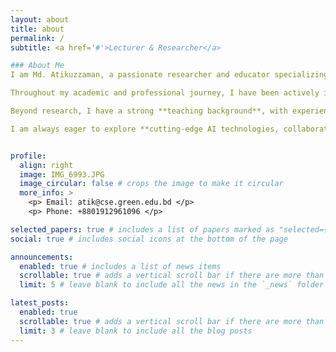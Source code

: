 ```yaml
---
layout: about
title: about
permalink: /
subtitle: <a href='#'>Lecturer & Researcher</a>

### About Me  
I am Md. Atikuzzaman, a passionate researcher and educator specializing in **Computer Vision, Machine Learning, Deep Learning, and Medical Imaging**. Currently, I serve as a **Lecturer** in the **Department of Computer Science and Engineering** at Green University of Bangladesh. I hold a **Master of Artificial Intelligence** from **Kyung Hee University, Republic of Korea**, where I conducted research on **urban cellular traffic prediction using feature modulation in densely connected convolutional networks**.  

Throughout my academic and professional journey, I have been actively involved in research, publishing in **peer-reviewed journals and conferences**, including IEEE and Springer. My work spans areas such as **trash classification, vehicle license plate recognition, and deep learning-based anomaly detection**.  

Beyond research, I have a strong **teaching background**, with experience mentoring students in **machine learning, deep learning, and artificial intelligence**. I also actively contribute to **open-source projects, academic conferences, and technical workshops**.  

I am always eager to explore **cutting-edge AI technologies, collaborate on innovative research**, and contribute to the advancement of intelligent systems that solve real-world challenges.


profile:
  align: right
  image: IMG_6993.JPG
  image_circular: false # crops the image to make it circular
  more_info: >
    <p> Email: atik@cse.green.edu.bd </p>
    <p> Phone: +8801912961096 </p>

selected_papers: true # includes a list of papers marked as "selected={true}"
social: true # includes social icons at the bottom of the page

announcements:
  enabled: true # includes a list of news items
  scrollable: true # adds a vertical scroll bar if there are more than 3 news items
  limit: 5 # leave blank to include all the news in the `_news` folder

latest_posts:
  enabled: true
  scrollable: true # adds a vertical scroll bar if there are more than 3 new posts items
  limit: 3 # leave blank to include all the blog posts
---
```

